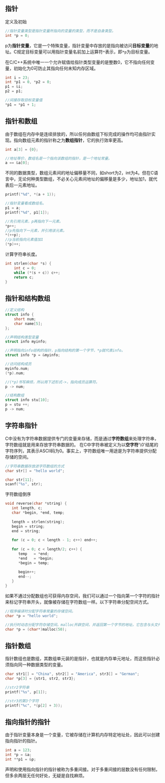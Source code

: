 ## 指针

定义及初始

```c
//指针变量类型是指针变量所指向的变量的类型，而不是自身类型。
int *p = 0;
```

p为**指针变量**，它是一个特殊变量，指针变量中存放的是指向被访问**目标变量**的地址。C规定目标变量可以用指针变量名前加上运算符`*`表示，即`*p`为目标变量。

在C/C++系统中唯一一个允许赋值给指针类型变量的是整数0，它不指向任何变量，初始化为0可防止其指向任何未知内存区域。

```c
int i = 23;
int *p1 = 0, *p2 = 0;
p1 = &i;
p2 = p1;

//间接存取目标变量值
*p1 = *p1 + 1;
```

## 指针和数组

由于数组在内存中是连续排放的，所以任何由数组下标完成的操作均可由指针实现。指向数组元素的指针称之为**数组指针**，它的执行效率更高。

```c
int a[3] = {0};

//地址等价，数组名是一个指向该数组的指针，是一个地址常量。
a == &a[0];
```

不同的数据类型，数组元素间的地址偏移量不同，如short为2，int为4。但在C语言中，无论何种类型数组，不必关心元素间地址的偏移量是多少，地址加1，就代表后一元素地址。

```C
printf("%d", *(a + 1));

//指针变量看成数组名。
p1 = a;
printf("%d", p1[1]);

//先引用元素，p再指向下一元素。
*p++;
//p先指向下一元素，并引用该元素。
*(++p);
//p当前指向元素值加1
(*p)++;
```

计算字符串长度。

```c
int strlen(char *s) {
	int c = 0;
	while (*(s + c)) c++;
	return c;
}
```

## 指针和结构数组

```c
//定义结构
struct info {
	short num;
	char name[5];
};

//声明结构类型变量
struct info myinfo;

//声明指向info结构的指针，p指向结构的第一个字节，*p就代表info。
struct info *p = &myinfo;

//访问结构成员
myinfo.num;
(*p).num;

//(*p)书写麻烦，所以用下述形式->，指向成员运算符。
p -> num;

//结构数组
struct info stu[10];
p = stu ++;
p -> num;
```

## 字符串指针

C中没有为字符串数据提供专门的变量来存储，而是通过**字符数组**来处理字符串，字符数组就是用来存放字符串数据的。
在C中字符串被定义为以**空字符**'\0'结尾的字符序列，其表示ASCII码为0。事实上，字符数组唯一用途是为字符串提供分配存储的空间。

```c
//字符串数据存放进字符数组的方式
char str[] = "hello world";

char str[11];
scanf("%s", str);
```

字符数组倒序

```c
void reverse(char *string) {
   int length, c;
   char *begin, *end, temp;
 
   length = strlen(string);
   begin = string;
   end = string;
 
   for (c = 0; c < length - 1; c++) end++;
 
   for (c = 0; c < length/2; c++) {        
      temp   = *end;
      *end   = *begin;
      *begin = temp;
 
      begin++;
      end--;
   }
}
```

如果不通过分配数组也可获得内存空间，我们可以通过一个指向第一个字符的指针来标记字符串开头，就像被存储在字符数组一样。以下字符串分配空间方式。

```c
//程序编译时分配字符串常量的存储空间。
char *p = "hello world";

//执行时动态分配字符存储空间。malloc开辟空间，并返回第一个字节的地址。它包含与头文件stdlib.h。
char *p = (char*)malloc(50);
```

## 指针数组

指针数组也是数组，其数组单元装的是指针，也就是内存单元地址，而这些指针必须指向同一种数据类型的变量。

```c
char str1[] = "China", str2[] = "America", str3[] = "German";
char *p[3] = {str1, str2, str3};

//str2字符串
printf("%s", p[1]);

//str3的第3个字符
printf("%c", *(p[2] + 3));
```

## 指向指针的指针

由于指针变量本身是一个变量，它被存储在计算机内存特定地址处，因此可以创建指向指针的指针。

```c
int a = 123;
int *p = &a;
int **p1 = &p;
```

声明和使用指向指针的指针被称为多重间接。对于多重间接的层数没有任何限制，但多余两层无任何好处，无疑是自找麻烦。